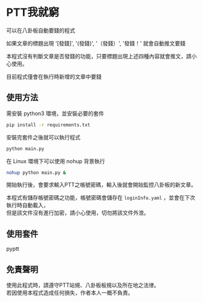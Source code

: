 # PTT我就窮

可以在八卦板自動要錢的程式

如果文章的標題出現 '[發錢]', '(發錢)', '（發錢）', '發錢！' 就會自動推文要錢

本程式沒有判斷文章是否發錢的功能，只要標題出現上述四種內容就會推文，請小心使用。

目前程式僅會在執行時新增的文章中要錢

## 使用方法

需安裝 python3 環境，並安裝必要的套件
```bash
pip install -r requirements.txt
```

安裝完套件之後就可以執行程式

```bash
python main.py
```
在 Linux 環境下可以使用 nohup 背景執行
```bash
nohup python main.py &
```

開始執行後，會要求輸入PTT之帳號密碼，輸入後就會開始監控八卦板的新文章。

本程式有儲存帳號密碼之功能，帳號密碼會儲存在 ``loginInfo.yaml`` ，並會在下次執行時自動載入，  
但是該文件沒有進行加密，請小心使用，切勿將該文件外泄。

## 使用套件
pyptt

## 免責聲明
使用此程式時，請遵守PTT站規、八卦板板規以及所在地之法律。  
若因使用本程式造成任何損失，作者本人一概不負責。  
